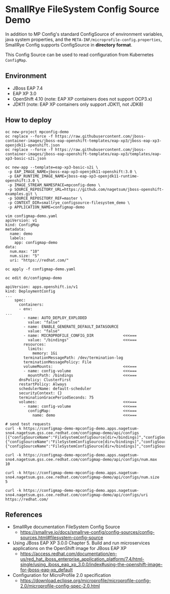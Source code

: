 # SmallRye FileSystem Config Source Demo

In addition to MP Config's standard ConfigSource of environment variables, java system properties, and the `META-INF/microprofile-config.properties`, SmallRye Config supports ConfigSource in **directory format**.

This Config Source can be used to read configuration from Kubernetes `ConfigMap`.

## Environment

- JBoss EAP 7.4
- EAP XP 3.0
- OpenShift 4.10 (note: EAP XP containers does not support OCP3.x)
- JDK11 (note: EAP XP containers only support JDK11, not JDK8)

## How to deploy
```
oc new-project mpconfig-demo
oc replace --force -f https://raw.githubusercontent.com/jboss-container-images/jboss-eap-openshift-templates/eap-xp3/jboss-eap-xp3-openjdk11-openshift.json
oc replace --force -f https://raw.githubusercontent.com/jboss-container-images/jboss-eap-openshift-templates/eap-xp3/templates/eap-xp3-basic-s2i.json

oc new-app --template=eap-xp3-basic-s2i \
 -p EAP_IMAGE_NAME=jboss-eap-xp3-openjdk11-openshift:3.0 \
 -p EAP_RUNTIME_IMAGE_NAME=jboss-eap-xp3-openjdk11-runtime-openshift:3.0 \
 -p IMAGE_STREAM_NAMESPACE=mpconfig-demo \
 -p SOURCE_REPOSITORY_URL=https://github.com/nagetsum/jboss-openshift-examples.git \
 -p SOURCE_REPOSITORY_REF=master \
 -p CONTEXT_DIR=smallrye_configsource-filesystem_demo \
 -p APPLICATION_NAME=configmap-demo

vim configmap-demo.yaml
apiVersion: v1
kind: ConfigMap
metadata:
  name: demo
  labels:
    app: configmap-demo
data:
  num.max: "10"
  num.size: "5"
  uri: "https://redhat.com/"

oc apply -f configmap-demo.yaml

oc edit dc/configmap-demo

apiVersion: apps.openshift.io/v1
kind: DeploymentConfig
...
    spec:
      containers:
      - env:
...
        - name: AUTO_DEPLOY_EXPLODED
          value: "false"
        - name: ENABLE_GENERATE_DEFAULT_DATASOURCE
          value: "false"
        - name: MICROPROFILE_CONFIG_DIR             <<<===
          value: "/bindings"                        <<<===
        resources:
          limits:
            memory: 1Gi
        terminationMessagePath: /dev/termination-log
        terminationMessagePolicy: File
        volumeMounts:                               <<<===
        - name: config-volume                       <<<===
          mountPath: /bindings                      <<<===
      dnsPolicy: ClusterFirst
      restartPolicy: Always
      schedulerName: default-scheduler
      securityContext: {}
      terminationGracePeriodSeconds: 75
      volumes:                                      <<<===
        - name: config-volume                       <<<===
          configMap:                                <<<===
            name: demo                              <<<===

# send test requests
curl -k https://configmap-demo-mpconfig-demo.apps.nagetsum-sno4.nagetsum.gss.cee.redhat.com/configmap-demo/api/configs
[{"configSourceName":"FileSystemConfigSource[dir=/bindings]","configSourceOrdinal":500,"lineNumber":-1,"location":"FileSystemConfigSource[dir=/bindings]","name":"num.max","rawValue":"10","sourceName":"FileSystemConfigSource[dir=/bindings]","sourceOrdinal":500,"value":"10"},{"configSourceName":"FileSystemConfigSource[dir=/bindings]","configSourceOrdinal":500,"lineNumber":-1,"location":"FileSystemConfigSource[dir=/bindings]","name":"uri","rawValue":"https://redhat.com/","sourceName":"FileSystemConfigSource[dir=/bindings]","sourceOrdinal":500,"value":"https://redhat.com/"},{"configSourceName":"FileSystemConfigSource[dir=/bindings]","configSourceOrdinal":500,"lineNumber":-1,"location":"FileSystemConfigSource[dir=/bindings]","name":"num.size","rawValue":"5","sourceName":"FileSystemConfigSource[dir=/bindings]","sourceOrdinal":500,"value":"5"}]

curl -k https://configmap-demo-mpconfig-demo.apps.nagetsum-sno4.nagetsum.gss.cee.redhat.com/configmap-demo/api/configs/num.max
10

curl -k https://configmap-demo-mpconfig-demo.apps.nagetsum-sno4.nagetsum.gss.cee.redhat.com/configmap-demo/api/configs/num.size
5

curl -k https://configmap-demo-mpconfig-demo.apps.nagetsum-sno4.nagetsum.gss.cee.redhat.com/configmap-demo/api/configs/uri
https://redhat.com/
```

## References

- SmallRye documentation FileSystem Config Source
  - https://smallrye.io/docs/smallrye-config/config-sources/config-sources.html#filesystem-config-source
- Using JBoss EAP XP 3.0.0 Chapter 5. Build and run microservices applications on the OpenShift image for JBoss EAP XP
  - https://access.redhat.com/documentation/en-us/red_hat_jboss_enterprise_application_platform/7.4/html-single/using_jboss_eap_xp_3.0.0/index#using-the-openshift-image-for-jboss-eap-xp_default
- Configuration for MicroProfile 2.0 specification
  - https://download.eclipse.org/microprofile/microprofile-config-2.0/microprofile-config-spec-2.0.html

